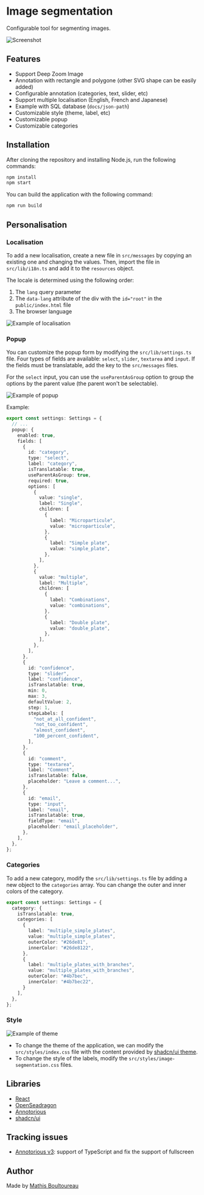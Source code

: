# Image segmentation

Configurable tool for segmenting images.

![Screenshot](docs/img/screenshot.png)

## Features

- Support Deep Zoom Image
- Annotation with rectangle and polygone (other SVG shape can be easily added)
- Configurable annotation (categories, text, slider, etc)
- Support multiple localisation (English, French and Japanese)
- Example with SQL database (`docs/json-path`)
- Customizable style (theme, label, etc)
- Customizable popup
- Customizable categories

## Installation

After cloning the repository and installing Node.js, run the following commands:

```bash
npm install
npm start
```

You can build the application with the following command:

```bash
npm run build
```

## Personalisation

### Localisation

To add a new localisation, create a new file in `src/messages` by copying an existing one and changing the values.
Then, import the file in `src/lib/i18n.ts` and add it to the `resources` object.

The locale is determined using the following order:
1. The `lang` query parameter
2. The `data-lang` attribute of the div with the `id="root"` in the `public/index.html` file
3. The browser language

![Example of localisation](docs/img/translation.png)

### Popup

You can customize the popup form by modifying the `src/lib/settings.ts` file. Four types of fields are available: `select`, `slider`, `textarea` and `input`. If the fields must be translatable, add the key to the `src/messages` files.

For the `select` input, you can use the `useParentAsGroup` option to group the options by the parent value (the parent won't be selectable).

![Example of popup](docs/img/popup_customization.png)

Example:

```typescript
export const settings: Settings = {
  // ...
  popup: {
    enabled: true,
    fields: [
      {
        id: "category",
        type: "select",
        label: "category",
        isTranslatable: true,
        useParentAsGroup: true,
        required: true,
        options: [
          {
            value: "single",
            label: "Single",
            children: [
              {
                label: "Microparticule",
                value: "microparticule",
              },
              {
                label: "Simple plate",
                value: "simple_plate",
              },
            ],
          },
          {
            value: "multiple",
            label: "Multiple",
            children: [
              {
                label: "Combinations",
                value: "combinations",
              },
              {
                label: "Double plate",
                value: "double_plate",
              },
            ],
          },
        ],
      },
      {
        id: "confidence",
        type: "slider",
        label: "confidence",
        isTranslatable: true,
        min: 0,
        max: 3,
        defaultValue: 2,
        step: 1,
        stepLabels: [
          "not_at_all_confident",
          "not_too_confident",
          "almost_confident",
          "100_percent_confident",
        ],
      },
      {
        id: "comment",
        type: "textarea",
        label: "Comment",
        isTranslatable: false,
        placeholder: "Leave a comment...",
      },
      {
        id: "email",
        type: "input",
        label: "email",
        isTranslatable: true,
        fieldType: "email",
        placeholder: "email_placeholder",
      },
    ],
  },
};
```

### Categories

To add a new category, modify the `src/lib/settings.ts` file by adding a new object to the `categories` array. You can change the outer and inner colors of the category.

```typescript
export const settings: Settings = {
  category: {
    isTranslatable: true,
    categories: [
      {
        label: "multiple_simple_plates",
        value: "multiple_simple_plates",
        outerColor: "#26de81",
        innerColor: "#26de8122",
      },
      {
        label: "multiple_plates_with_branches",
        value: "multiple_plates_with_branches",
        outerColor: "#4b7bec",
        innerColor: "#4b7bec22",
      }
    ],
  },
};
```

### Style

![Example of theme](docs/img/style_customization.png)

- To change the theme of the application, we can modify the `src/styles/index.css` file with the content provided by [shadcn/ui theme](https://ui.shadcn.com/themes).
- To change the style of the labels, modify the `src/styles/image-segmentation.css` files.

## Libraries

- [React](https://react.dev/)
- [OpenSeadragon](https://openseadragon.github.io/)
- [Annotorious](https://annotorious.github.io/)
- [shadcn/ui](https://ui.shadcn.com/)

## Tracking issues

- [Annotorious v3](https://github.com/annotorious/annotorious): support of TypeScript and fix the support of fullscreen

## Author

Made by [Mathis Boultoureau](https://github.com/mboultoureau/)
